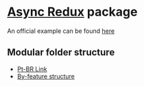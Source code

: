 # [Async Redux](https://pub.dev/packages/async_redux) package


An official example can be found [here](https://github.com/marcglasberg/redux_app_example)



## Modular folder structure

- [Pt-BR Link](https://www.youtube.com/watch?v=67VhBLg89Xk&t=379s&ab_channel=Flutterando)
- [By-feature structure](https://codewithandrea.com/articles/flutter-project-structure/)
